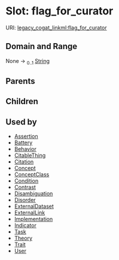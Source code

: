
# Slot: flag_for_curator



URI: [legacy_cogat_linkml:flag_for_curator](https://w3id.org/rwblair/legacy-cogat-linkml/flag_for_curator)


## Domain and Range

None &#8594;  <sub>0..1</sub> [String](types/String.md)

## Parents


## Children


## Used by

 * [Assertion](Assertion.md)
 * [Battery](Battery.md)
 * [Behavior](Behavior.md)
 * [CitableThing](CitableThing.md)
 * [Citation](Citation.md)
 * [Concept](Concept.md)
 * [ConceptClass](ConceptClass.md)
 * [Condition](Condition.md)
 * [Contrast](Contrast.md)
 * [Disambiguation](Disambiguation.md)
 * [Disorder](Disorder.md)
 * [ExternalDataset](ExternalDataset.md)
 * [ExternalLink](ExternalLink.md)
 * [Implementation](Implementation.md)
 * [Indicator](Indicator.md)
 * [Task](Task.md)
 * [Theory](Theory.md)
 * [Trait](Trait.md)
 * [User](User.md)
